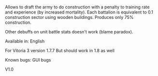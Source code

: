 Allows to draft the army to do construction with a penalty to training rate and experience (by increased mortality).
Each battalion is equivalent to 0.1 construction sector using wooden buildings. Produces only 75% construction.

Other debuffs on unit battle stats doesn't work (blame paradox).

Available in:
English

For Vitoria 3 version 1.7.7
But should work in 1.8 as well

Known bugs: GUI bugs

V1.0
